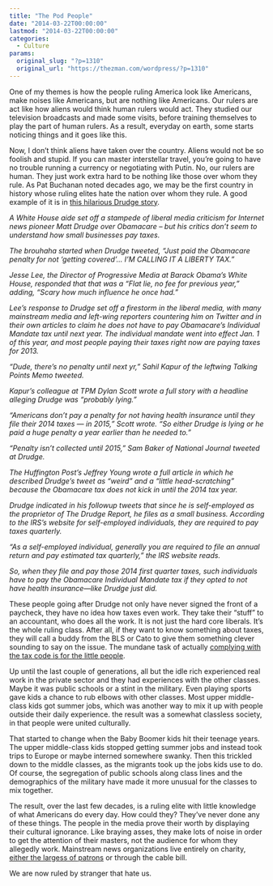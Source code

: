 ```yaml
---
title: "The Pod People"
date: "2014-03-22T00:00:00"
lastmod: "2014-03-22T00:00:00"
categories:
  - Culture
params:
  original_slug: "?p=1310"
  original_url: "https://thezman.com/wordpress/?p=1310"
---
```


One of my themes is how the people ruling America look like Americans,
make noises like Americans, but are nothing like Americans. Our rulers
are act like how aliens would think human rulers would act. They studied
our television broadcasts and made some visits, before training
themselves to play the part of human rulers. As a result, everyday on
earth, some starts noticing things and it goes like this.

Now, I don’t think aliens have taken over the country. Aliens would not
be so foolish and stupid. If you can master interstellar travel, you’re
going to have no trouble running a currency or negotiating with Putin.
No, our rulers are human. They just work extra hard to be nothing like
those over whom they rule. As Pat Buchanan noted decades ago, we may be
the first country in history whose ruling elites hate the nation over
whom they rule. A good example of it is in <a
href="http://www.breitbart.com/Big-Government/2014/03/21/White-House-Leads-Liberal-Media-In-Matt-Drudge-Attack"
rel="noopener noreferrer" target="_blank">this hilarious Drudge
story</a>.

*A White House aide set off a stampede of liberal media criticism for
Internet news pioneer Matt Drudge over Obamacare – but his critics don’t
seem to understand how small businesses pay taxes.*

*The brouhaha started when Drudge tweeted, “Just paid the Obamacare
penalty for not ‘getting covered’… I’M CALLING IT A LIBERTY TAX.”*

*Jesse Lee, the Director of Progressive Media at Barack Obama’s White
House, responded that that was a “Flat lie, no fee for previous year,”
adding, “Scary how much influence he once had.”*

*Lee’s response to Drudge set off a firestorm in the liberal media, with
many mainstream media and left-wing reporters countering him on Twitter
and in their own articles to claim he does not have to pay Obamacare’s
Individual Mandate tax until next year. The individual mandate went into
effect Jan. 1 of this year, and most people paying their taxes right now
are paying taxes for 2013.*

*“Dude, there’s no penalty until next yr,” Sahil Kapur of the leftwing
Talking Points Memo tweeted.*

*Kapur’s colleague at TPM Dylan Scott wrote a full story with a headline
alleging Drudge was “probably lying.”*

*“Americans don’t pay a penalty for not having health insurance until
they file their 2014 taxes — in 2015,” Scott wrote. “So either Drudge is
lying or he paid a huge penalty a year earlier than he needed to.”*

*“Penalty isn’t collected until 2015,” Sam Baker of National Journal
tweeted at Drudge.*

*The Huffington Post’s Jeffrey Young wrote a full article in which he
described Drudge’s tweet as “weird” and a “little head-scratching”
because the Obamacare tax does not kick in until the 2014 tax year.*

*Drudge indicated in his followup tweets that since he is self-employed
as the proprietor of The Drudge Report, he files as a small business.
According to the IRS’s website for self-employed individuals, they are
required to pay taxes quarterly.*

*“As a self-employed individual, generally you are required to file an
annual return and pay estimated tax quarterly,” the IRS website reads.*

*So, when they file and pay those 2014 first quarter taxes, such
individuals have to pay the Obamacare Individual Mandate tax if they
opted to not have health insurance—like Drudge just did.*

These people going after Drudge not only have never signed the front of
a paycheck, they have no idea how taxes even work. They take their
“stuff” to an accountant, who does all the work. It is not just the hard
core liberals. It’s the whole ruling class. After all, if they want to
know something about taxes, they will call a buddy from the BLS or Cato
to give them something clever sounding to say on the issue. The mundane
task of actually <a
href="http://images.nymag.com/images/2/daily/2010/09/20100903_geithner_250x375.jpg"
rel="noopener noreferrer" target="_blank">complying with the tax code is
for the little people</a>.

Up until the last couple of generations, all but the idle rich
experienced real work in the private sector and they had experiences
with the other classes. Maybe it was public schools or a stint in the
military. Even playing sports gave kids a chance to rub elbows with
other classes. Most upper middle-class kids got summer jobs, which was
another way to mix it up with people outside their daily experience. the
result was a somewhat classless society, in that people were united
culturally.

That started to change when the Baby Boomer kids hit their teenage
years. The upper middle-class kids stopped getting summer jobs and
instead took trips to Europe or maybe interned somewhere swanky. Then
this trickled down to the middle classes, as the migrants took up the
jobs kids use to do. Of course, the segregation of public schools along
class lines and the demographics of the military have made it more
unusual for the classes to mix together.

The result, over the last few decades, is a ruling elite with little
knowledge of what Americans do every day. How could they? They’ve never
done any of these things. The people in the media prove their worth by
displaying their cultural ignorance. Like braying asses, they make lots
of noise in order to get the attention of their masters, not the
audience for whom they allegedly work. Mainstream news organizations
live entirely on charity,
<a href="http://en.wikipedia.org/wiki/Carlos_Slim"
rel="noopener noreferrer" target="_blank">either the largess of
patrons</a> or through the cable bill.

We are now ruled by stranger that hate us.
